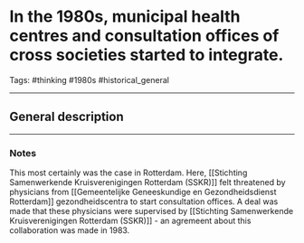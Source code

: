 # In the 1980s, municipal health centres and consultation offices of cross societies started to integrate.
Tags: #thinking #1980s #historical_general 

---
## General description

---
### Notes

This most certainly was the case in Rotterdam. Here, [[Stichting Samenwerkende Kruisverenigingen Rotterdam (SSKR)]] felt threatened by physicians from [[Gemeentelijke Geneeskundige en Gezondheidsdienst Rotterdam]] gezondheidscentra to start consultation offices. A deal was made that these physicians were supervised by [[Stichting Samenwerkende Kruisverenigingen Rotterdam (SSKR)]] - an agremeent about this collaboration was made in 1983.